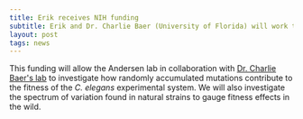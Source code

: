 ```yaml
---
title: Erik receives NIH funding
subtitle: Erik and Dr. Charlie Baer (University of Florida) will work to investigate the distribution of fitness effects.
layout: post
tags: news
---
```

This funding will allow the Andersen lab in collaboration with <a href="http://people.biology.ufl.edu/cbaer/Baer_lab/Home.html">Dr. Charlie Baer's lab</a> to investigate how randomly accumulated mutations contribute to the fitness of the <em>C. elegans</em> experimental system. We will also investigate the spectrum of variation found in natural strains to gauge fitness effects in the wild.